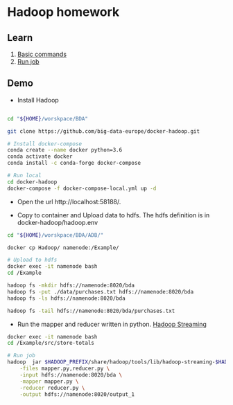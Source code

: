 # Hadoop homework

## Learn

1. [Basic commands](https://youtu.be/l0I_2nyPNZM)
2. [Run job](https://youtu.be/WyEkdh1Qptk)


## Demo

* Install Hadoop

```bash

cd "${HOME}/worskpace/BDA"

git clone https://github.com/big-data-europe/docker-hadoop.git

# Install docker-compose
conda create --name docker python=3.6
conda activate docker
conda install -c conda-forge docker-compose

# Run local
cd docker-hadoop
docker-compose -f docker-compose-local.yml up -d
```

* Open the url http://localhost:58188/.

* Copy to container and Upload data to hdfs. The hdfs definition is in
docker-hadoop/hadoop.env

```bash
cd "${HOME}/worskpace/BDA/ADB/"

docker cp Hadoop/ namenode:/Example/

# Upload to hdfs
docker exec -it namenode bash
cd /Example

hadoop fs -mkdir hdfs://namenode:8020/bda
hadoop fs -put ./data/purchases.txt hdfs://namenode:8020/bda
hadoop fs -ls hdfs://namenode:8020/bda

hadoop fs -tail hdfs://namenode:8020/bda/purchases.txt
```

* Run the mapper and reducer written in python. [Hadoop Streaming](https://hadoop.apache.org/docs/r2.7.1/hadoop-streaming/HadoopStreaming.html)

```bash
docker exec -it namenode bash
cd /Example/src/store-totals

# Run job
hadoop  jar $HADOOP_PREFIX/share/hadoop/tools/lib/hadoop-streaming-$HADOOP_VERSION.jar \
    -files mapper.py,reducer.py \
    -input hdfs://namenode:8020/bda \
    -mapper mapper.py \
    -reducer reducer.py \
    -output hdfs://namenode:8020/output_1
```
